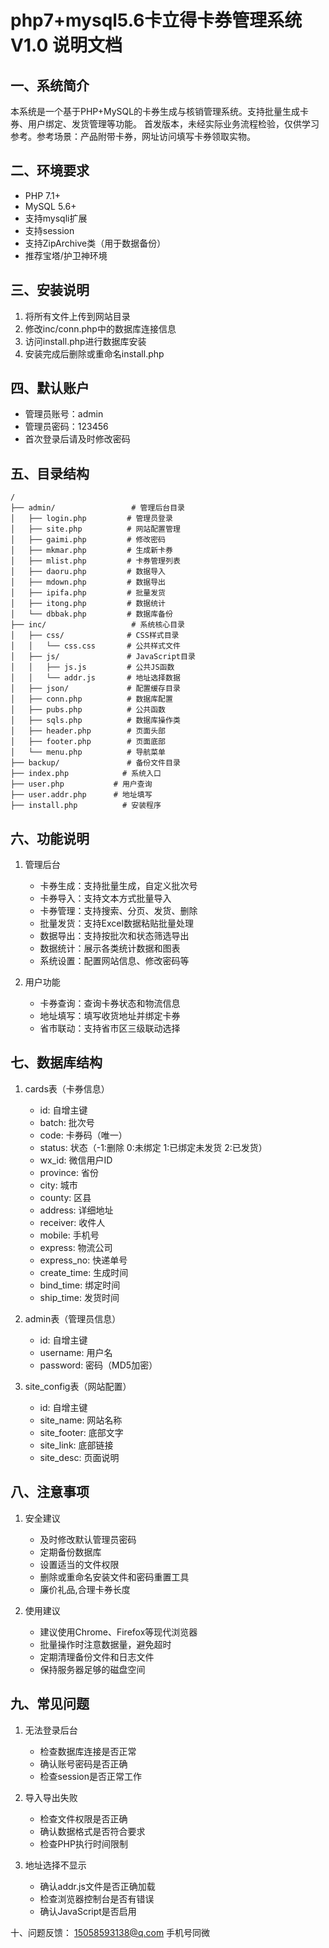php7+mysql5.6卡立得卡券管理系统V1.0 说明文档
=================

一、系统简介
---------
本系统是一个基于PHP+MySQL的卡券生成与核销管理系统。支持批量生成卡券、用户绑定、发货管理等功能。
首发版本，未经实际业务流程检验，仅供学习参考。参考场景：产品附带卡券，网址访问填写卡券领取实物。

二、环境要求
---------
- PHP 7.1+
- MySQL 5.6+
- 支持mysqli扩展
- 支持session
- 支持ZipArchive类（用于数据备份）
- 推荐宝塔/护卫神环境

三、安装说明
---------
1. 将所有文件上传到网站目录
2. 修改inc/conn.php中的数据库连接信息
3. 访问install.php进行数据库安装
4. 安装完成后删除或重命名install.php

四、默认账户
---------
- 管理员账号：admin
- 管理员密码：123456
- 首次登录后请及时修改密码

五、目录结构
---------
```
/
├── admin/                 # 管理后台目录
│   ├── login.php         # 管理员登录
│   ├── site.php          # 网站配置管理
│   ├── gaimi.php         # 修改密码
│   ├── mkmar.php         # 生成新卡券
│   ├── mlist.php         # 卡券管理列表
│   ├── daoru.php         # 数据导入
│   ├── mdown.php         # 数据导出
│   ├── ipifa.php         # 批量发货
│   ├── itong.php         # 数据统计
│   └── dbbak.php         # 数据库备份
├── inc/                   # 系统核心目录
│   ├── css/              # CSS样式目录
│   │   └── css.css       # 公共样式文件
│   ├── js/               # JavaScript目录
│   │   ├── js.js         # 公共JS函数
│   │   └── addr.js       # 地址选择数据
│   ├── json/             # 配置缓存目录
│   ├── conn.php          # 数据库配置
│   ├── pubs.php          # 公共函数
│   ├── sqls.php          # 数据库操作类
│   ├── header.php        # 页面头部
│   ├── footer.php        # 页面底部
│   └── menu.php          # 导航菜单
├── backup/               # 备份文件目录
├── index.php            # 系统入口
├── user.php           # 用户查询
├── user.addr.php      # 地址填写
├── install.php          # 安装程序
```

六、功能说明
---------
1. 管理后台
   - 卡券生成：支持批量生成，自定义批次号
   - 卡券导入：支持文本方式批量导入
   - 卡券管理：支持搜索、分页、发货、删除
   - 批量发货：支持Excel数据粘贴批量处理
   - 数据导出：支持按批次和状态筛选导出
   - 数据统计：展示各类统计数据和图表
   - 系统设置：配置网站信息、修改密码等

2. 用户功能
   - 卡券查询：查询卡券状态和物流信息
   - 地址填写：填写收货地址并绑定卡券
   - 省市联动：支持省市区三级联动选择

七、数据库结构
-----------
1. cards表（卡券信息）
   - id: 自增主键
   - batch: 批次号
   - code: 卡券码（唯一）
   - status: 状态（-1:删除 0:未绑定 1:已绑定未发货 2:已发货）
   - wx_id: 微信用户ID
   - province: 省份
   - city: 城市
   - county: 区县
   - address: 详细地址
   - receiver: 收件人
   - mobile: 手机号
   - express: 物流公司
   - express_no: 快递单号
   - create_time: 生成时间
   - bind_time: 绑定时间
   - ship_time: 发货时间

2. admin表（管理员信息）
   - id: 自增主键
   - username: 用户名
   - password: 密码（MD5加密）

3. site_config表（网站配置）
   - id: 自增主键
   - site_name: 网站名称
   - site_footer: 底部文字
   - site_link: 底部链接
   - site_desc: 页面说明

八、注意事项
---------
1. 安全建议
   - 及时修改默认管理员密码
   - 定期备份数据库
   - 设置适当的文件权限
   - 删除或重命名安装文件和密码重置工具
	- 廉价礼品,合理卡券长度

2. 使用建议
   - 建议使用Chrome、Firefox等现代浏览器
   - 批量操作时注意数据量，避免超时
   - 定期清理备份文件和日志文件
   - 保持服务器足够的磁盘空间

九、常见问题
---------
1. 无法登录后台
   - 检查数据库连接是否正常
   - 确认账号密码是否正确
   - 检查session是否正常工作

2. 导入导出失败
   - 检查文件权限是否正确
   - 确认数据格式是否符合要求
   - 检查PHP执行时间限制

3. 地址选择不显示
   - 确认addr.js文件是否正确加载
   - 检查浏览器控制台是否有错误
   - 确认JavaScript是否启用

十、问题反馈：
15058593138@q.com 手机号同微
